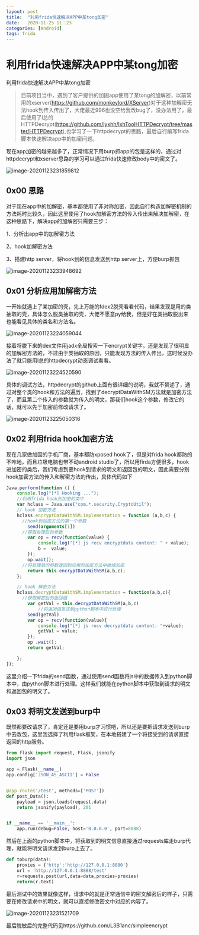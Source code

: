 ```yaml
---
layout: post
title:  "利用frida快速解决APP中某tong加密"
date:   2020-11-25 11：23
categories: [Android]
tags: frida
---
```

# 利用frida快速解决APP中某tong加密

利用frida快速解决APP中某tong加密
<!-- more -->

> 目前项目当中，遇到了客户提供的加固app使用了某tong的加解密，以前常用的xserver(https://github.com/monkeylord/XServer)对于这种加解密无法hook到传入传出了，大佬最近996也没空给我改bug了，没办法用了，最后使用了l总的HTTPDecrypt(https://github.com/lyxhh/lxhToolHTTPDecrypt/tree/master/HTTPDecrypt),也学习了一下httpdecrypt的思路，最后自行编写frida脚本快速解决app中的加密问题。

现在app加密的越来越多了，正常情况下用burp抓app的包是这样的，通过对httpdecrypt和xserver思路的学习可以通过frida快速修改body中的密文了。

![image-20201123231859812](https://i.loli.net/2020/11/25/YJixSM1v7Eea3Hr.png)

## 0x00 思路

对于现在app中的加解密，基本都使用了非对称加密，因此自行构造加解密机制的方法耗时比较久，因此这里使用了hook加解密方法的传入传出来解决加解密，在这种思路下，解决app的加解密只需要三步：

1、分析出app中的加解密方法

2、hook加解密方法

3、搭建http server，将hook到的信息发送到http server上，方便burp抓包

![image-20201123233948692](https://i.loli.net/2020/11/25/4XSKI9YMnPR23jw.png)





## 0x01 分析应用加解密方法

一开始就遇上了某加密的壳，先上万能的fdex2脱壳看看代码，结果发现是用的类抽取的壳，具体怎么脱类抽取的壳，大佬不愿意py给我，但是好在类抽取脱出来也能看见具体的类名和方法名。

![image-20201123224059044](https://i.loli.net/2020/11/25/hn7dpy4G6oCBZ3a.png)

接着将脱下来的dex文件用jadx全局搜索一下encrypt关键字，还是发现了很明显的加解密方法的，不过由于类抽取的原因，只能发现方法的传入传出，这时候没办法了就只能用l总的httpdecrypt动态调试看看。

![image-20201123224520590](https://i.loli.net/2020/11/25/mJf5O6bjpWrU29h.png)

​	具体的调试方法，httpdecrypt的github上面有很详细的说明，我就不赘述了，通过对整个类的hook和方法的遍历，找到了decryptDataWithSM方法就是加密方法了，而且第二个传入的参数就为传入的明文，那我们hook这个参数，修改它的话，就可以先于加密前修改请求了。

![image-20201123225050316](https://i.loli.net/2020/11/25/YE8DLfAv5oiPeSK.png)

## 0x02 利用frida hook加密方法

现在几家做加固的手机厂商，基本都防xposed hook了，但是对frida hook都防的不咋地，而且垃圾电脑也带不动android studio了，所以用firda方便很多，hook进加密的类后，我们考虑到要hook到请求的明文和返回包的明文，因此需要分别hook加密方法的传入和解密方法的传出，具体代码如下

```js
Java.perform(function () {
    console.log("[*] Hooking ...");
	//利用frida hook到加密的类中
    var hclass = Java.use("com.*.security.CryptoUtil");
    // hook 加密方法
    hclass.encryptDataWithSM.implementation = function (a,b,c) {
      //hook到加密方法的第一个参数
        send(arguments[1])
      //获取处理后的参数
        var op = recv(function(value) {
            console.log("[*] js recv encryptdata content: " + value);
            b =  value;
        });
        op.wait();
      //将处理后的参数返回到应用的加密方法中继续加密
        return this.encryptDataWithSM(a,b,c);
    };

    // hook 解密方法
    hclass.decryptDataWithSM.implementation = function(a,b,c){
      //获取解密后的返回值
        var getVal = this.decryptDataWithSM(a,b,c)
 			//将返回值发送到python脚本中进行处理
        send(getVal)
        var op = recv(function(value){
            console.log("[*] js recv decryptdata content: "+value);
            getVal = value;
        });
        op .wait();
        return getVal;

    };
});
```

这里介绍一下frida的send函数，通过使用send函数将js中的数据传入到python脚本中，由python脚本进行处理。这样我们就能在python脚本中获取到请求的明文和返回包的明文了。

## 0x03 将明文发送到burp中

既然都要改请求了，肯定还是要用burp才习惯吧，所以还是要把请求发送到burp中去改包，这里我选择了利用flask框架，在本地搭建了一个将接受到的请求直接返回的http服务。

```python
from flask import request, Flask, jsonify
import json

app = Flask(__name__)
app.config['JSON_AS_ASCII'] = False


@app.route('/test', methods=['POST'])
def post_Data():
    payload = json.loads(request.data)
    return jsonify(payload), 201


if __name__ == '__main__':
    app.run(debug=False, host='0.0.0.0', port=8888)
```

然后在上面的python脚本中，将获取到的明文信息直接通过requests库走burp代理，就能将明文请求发到burp上去了。

```python
def toburp(data):
    proxies = {'http':'http://127.0.0.1:8080'}
    url = 'http://127.0.0.1:8888/test'
    r=requests.post(url,data=data,proxies=proxies)
    return(r.text)
```

最后测试中的效果就像这样，请求中的就是正常通信中的密文解密后的样子，只需要在修改请求中的明文，就可以直接修改密文中对应的内容了。

![image-20201123231521709](https://i.loli.net/2020/11/25/7WzhvRBlwjYJbqi.png)

最后脱敏后的完整代码见https://github.com/L3B1anc/simpleencrypt